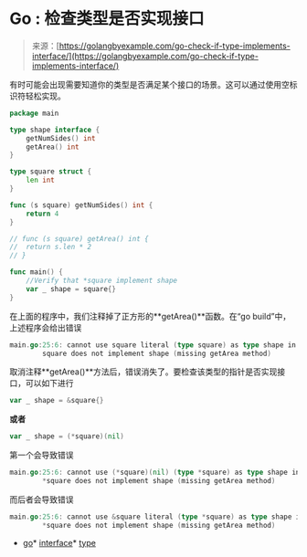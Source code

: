<!--yml

类别：未分类

日期：2024-10-13 06:05:08

-->

# Go : 检查类型是否实现接口

> 来源：[https://golangbyexample.com/go-check-if-type-implements-interface/](https://golangbyexample.com/go-check-if-type-implements-interface/)

有时可能会出现需要知道你的类型是否满足某个接口的场景。这可以通过使用空标识符轻松实现。

```go
package main

type shape interface {
    getNumSides() int
    getArea() int
}

type square struct {
    len int
}

func (s square) getNumSides() int {
    return 4
}

// func (s square) getArea() int {
//  return s.len * 2
// }

func main() {
    //Verify that *square implement shape
    var _ shape = square{}
}
```

在上面的程序中，我们注释掉了正方形的**getArea()**函数。在“go build”中，上述程序会给出错误

```go
main.go:25:6: cannot use square literal (type square) as type shape in assignment:
        square does not implement shape (missing getArea method)
```

取消注释**getArea()**方法后，错误消失了。要检查该类型的指针是否实现接口，可以如下进行

```go
var _ shape = &square{}
```

**或者**

```go
var _ shape = (*square)(nil)
```

第一个会导致错误

```go
main.go:25:6: cannot use (*square)(nil) (type *square) as type shape in assignment:
        *square does not implement shape (missing getArea method)
```

而后者会导致错误

```go
main.go:25:6: cannot use &square literal (type *square) as type shape in assignment:
        *square does not implement shape (missing getArea method)
```

+   [go](https://golangbyexample.com/tag/go/)*   [interface](https://golangbyexample.com/tag/interface/)*   [type](https://golangbyexample.com/tag/type/)
